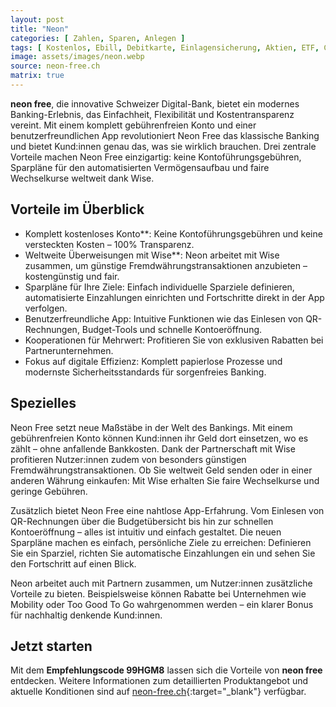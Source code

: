 ```yaml
---
layout: post
title: "Neon"
categories: [ Zahlen, Sparen, Anlegen ]
tags: [ Kostenlos, Ebill, Debitkarte, Einlagensicherung, Aktien, ETF, CHF, Sparzins]
image: assets/images/neon.webp
source: neon-free.ch
matrix: true
---
```


**neon free**, die innovative Schweizer Digital-Bank, bietet ein modernes Banking-Erlebnis, das Einfachheit, Flexibilität und Kostentransparenz vereint. Mit einem komplett gebührenfreien Konto und einer benutzerfreundlichen App revolutioniert Neon Free das klassische Banking und bietet Kund:innen genau das, was sie wirklich brauchen. Drei zentrale Vorteile machen Neon Free einzigartig: keine Kontoführungsgebühren, Sparpläne für den automatisierten Vermögensaufbau und faire Wechselkurse weltweit dank Wise.

## Vorteile im Überblick
- Komplett kostenloses Konto**: Keine Kontoführungsgebühren und keine versteckten Kosten – 100% Transparenz.
- Weltweite Überweisungen mit Wise**: Neon arbeitet mit Wise zusammen, um günstige Fremdwährungstransaktionen anzubieten – kostengünstig und fair.
- Sparpläne für Ihre Ziele: Einfach individuelle Sparziele definieren, automatisierte Einzahlungen einrichten und Fortschritte direkt in der App verfolgen.
- Benutzerfreundliche App: Intuitive Funktionen wie das Einlesen von QR-Rechnungen, Budget-Tools und schnelle Kontoeröffnung.
- Kooperationen für Mehrwert: Profitieren Sie von exklusiven Rabatten bei Partnerunternehmen.
- Fokus auf digitale Effizienz: Komplett papierlose Prozesse und modernste Sicherheitsstandards für sorgenfreies Banking.

## Spezielles
Neon Free setzt neue Maßstäbe in der Welt des Bankings. Mit einem gebührenfreien Konto können Kund:innen ihr Geld dort einsetzen, wo es zählt – ohne anfallende Bankkosten. Dank der Partnerschaft mit Wise profitieren Nutzer:innen zudem von besonders günstigen Fremdwährungstransaktionen. Ob Sie weltweit Geld senden oder in einer anderen Währung einkaufen: Mit Wise erhalten Sie faire Wechselkurse und geringe Gebühren.  

Zusätzlich bietet Neon Free eine nahtlose App-Erfahrung. Vom Einlesen von QR-Rechnungen über die Budgetübersicht bis hin zur schnellen Kontoeröffnung – alles ist intuitiv und einfach gestaltet. Die neuen Sparpläne machen es einfach, persönliche Ziele zu erreichen: Definieren Sie ein Sparziel, richten Sie automatische Einzahlungen ein und sehen Sie den Fortschritt auf einen Blick.  

Neon arbeitet auch mit Partnern zusammen, um Nutzer:innen zusätzliche Vorteile zu bieten. Beispielsweise können Rabatte bei Unternehmen wie Mobility oder Too Good To Go wahrgenommen werden – ein klarer Bonus für nachhaltig denkende Kund:innen.

## Jetzt starten
Mit dem **Empfehlungscode 99HGM8** lassen sich die Vorteile von **neon free** entdecken. Weitere Informationen zum detaillierten Produktangebot und aktuelle Konditionen sind auf [neon-free.ch](https://www.neon-free.ch/){:target="_blank"} verfügbar.

